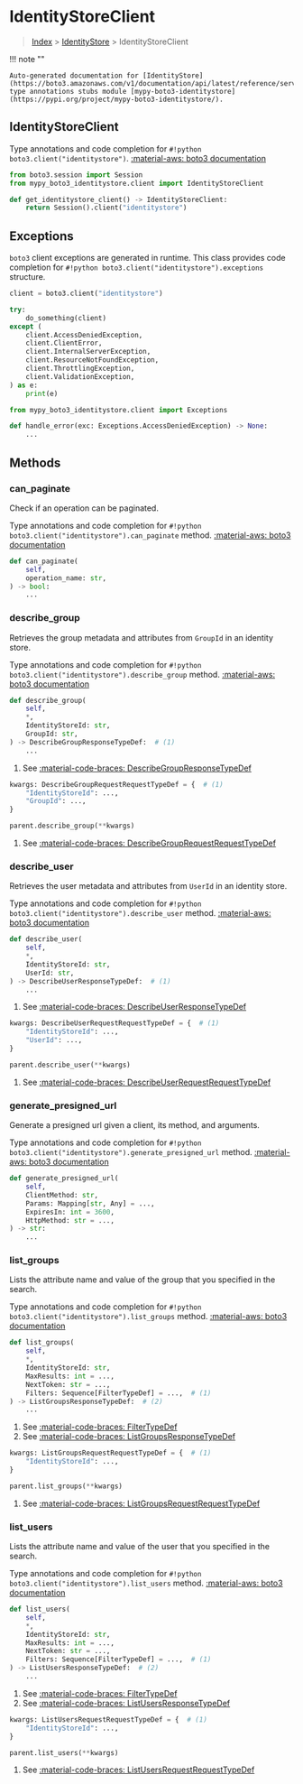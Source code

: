 # IdentityStoreClient

> [Index](../README.md) > [IdentityStore](./README.md) > IdentityStoreClient

!!! note ""

    Auto-generated documentation for [IdentityStore](https://boto3.amazonaws.com/v1/documentation/api/latest/reference/services/identitystore.html#IdentityStore)
    type annotations stubs module [mypy-boto3-identitystore](https://pypi.org/project/mypy-boto3-identitystore/).

## IdentityStoreClient

Type annotations and code completion for `#!python boto3.client("identitystore")`.
[:material-aws: boto3 documentation](https://boto3.amazonaws.com/v1/documentation/api/latest/reference/services/identitystore.html#IdentityStore.Client)

```python title="Usage example"
from boto3.session import Session
from mypy_boto3_identitystore.client import IdentityStoreClient

def get_identitystore_client() -> IdentityStoreClient:
    return Session().client("identitystore")
```

## Exceptions


`boto3` client exceptions are generated in runtime.
This class provides code completion for `#!python boto3.client("identitystore").exceptions` structure.

```python title="Usage example"
client = boto3.client("identitystore")

try:
    do_something(client)
except (
    client.AccessDeniedException,
    client.ClientError,
    client.InternalServerException,
    client.ResourceNotFoundException,
    client.ThrottlingException,
    client.ValidationException,
) as e:
    print(e)
```

```python title="Type checking example"
from mypy_boto3_identitystore.client import Exceptions

def handle_error(exc: Exceptions.AccessDeniedException) -> None:
    ...
```


## Methods


### can\_paginate

Check if an operation can be paginated.

Type annotations and code completion for `#!python boto3.client("identitystore").can_paginate` method.
[:material-aws: boto3 documentation](https://boto3.amazonaws.com/v1/documentation/api/latest/reference/services/identitystore.html#IdentityStore.Client.can_paginate)

```python title="Method definition"
def can_paginate(
    self,
    operation_name: str,
) -> bool:
    ...
```


### describe\_group

Retrieves the group metadata and attributes from `GroupId` in an identity store.

Type annotations and code completion for `#!python boto3.client("identitystore").describe_group` method.
[:material-aws: boto3 documentation](https://boto3.amazonaws.com/v1/documentation/api/latest/reference/services/identitystore.html#IdentityStore.Client.describe_group)

```python title="Method definition"
def describe_group(
    self,
    *,
    IdentityStoreId: str,
    GroupId: str,
) -> DescribeGroupResponseTypeDef:  # (1)
    ...
```

1. See [:material-code-braces: DescribeGroupResponseTypeDef](./type_defs.md#describegroupresponsetypedef) 


```python title="Usage example with kwargs"
kwargs: DescribeGroupRequestRequestTypeDef = {  # (1)
    "IdentityStoreId": ...,
    "GroupId": ...,
}

parent.describe_group(**kwargs)
```

1. See [:material-code-braces: DescribeGroupRequestRequestTypeDef](./type_defs.md#describegrouprequestrequesttypedef) 

### describe\_user

Retrieves the user metadata and attributes from `UserId` in an identity store.

Type annotations and code completion for `#!python boto3.client("identitystore").describe_user` method.
[:material-aws: boto3 documentation](https://boto3.amazonaws.com/v1/documentation/api/latest/reference/services/identitystore.html#IdentityStore.Client.describe_user)

```python title="Method definition"
def describe_user(
    self,
    *,
    IdentityStoreId: str,
    UserId: str,
) -> DescribeUserResponseTypeDef:  # (1)
    ...
```

1. See [:material-code-braces: DescribeUserResponseTypeDef](./type_defs.md#describeuserresponsetypedef) 


```python title="Usage example with kwargs"
kwargs: DescribeUserRequestRequestTypeDef = {  # (1)
    "IdentityStoreId": ...,
    "UserId": ...,
}

parent.describe_user(**kwargs)
```

1. See [:material-code-braces: DescribeUserRequestRequestTypeDef](./type_defs.md#describeuserrequestrequesttypedef) 

### generate\_presigned\_url

Generate a presigned url given a client, its method, and arguments.

Type annotations and code completion for `#!python boto3.client("identitystore").generate_presigned_url` method.
[:material-aws: boto3 documentation](https://boto3.amazonaws.com/v1/documentation/api/latest/reference/services/identitystore.html#IdentityStore.Client.generate_presigned_url)

```python title="Method definition"
def generate_presigned_url(
    self,
    ClientMethod: str,
    Params: Mapping[str, Any] = ...,
    ExpiresIn: int = 3600,
    HttpMethod: str = ...,
) -> str:
    ...
```


### list\_groups

Lists the attribute name and value of the group that you specified in the
search.

Type annotations and code completion for `#!python boto3.client("identitystore").list_groups` method.
[:material-aws: boto3 documentation](https://boto3.amazonaws.com/v1/documentation/api/latest/reference/services/identitystore.html#IdentityStore.Client.list_groups)

```python title="Method definition"
def list_groups(
    self,
    *,
    IdentityStoreId: str,
    MaxResults: int = ...,
    NextToken: str = ...,
    Filters: Sequence[FilterTypeDef] = ...,  # (1)
) -> ListGroupsResponseTypeDef:  # (2)
    ...
```

1. See [:material-code-braces: FilterTypeDef](./type_defs.md#filtertypedef) 
2. See [:material-code-braces: ListGroupsResponseTypeDef](./type_defs.md#listgroupsresponsetypedef) 


```python title="Usage example with kwargs"
kwargs: ListGroupsRequestRequestTypeDef = {  # (1)
    "IdentityStoreId": ...,
}

parent.list_groups(**kwargs)
```

1. See [:material-code-braces: ListGroupsRequestRequestTypeDef](./type_defs.md#listgroupsrequestrequesttypedef) 

### list\_users

Lists the attribute name and value of the user that you specified in the search.

Type annotations and code completion for `#!python boto3.client("identitystore").list_users` method.
[:material-aws: boto3 documentation](https://boto3.amazonaws.com/v1/documentation/api/latest/reference/services/identitystore.html#IdentityStore.Client.list_users)

```python title="Method definition"
def list_users(
    self,
    *,
    IdentityStoreId: str,
    MaxResults: int = ...,
    NextToken: str = ...,
    Filters: Sequence[FilterTypeDef] = ...,  # (1)
) -> ListUsersResponseTypeDef:  # (2)
    ...
```

1. See [:material-code-braces: FilterTypeDef](./type_defs.md#filtertypedef) 
2. See [:material-code-braces: ListUsersResponseTypeDef](./type_defs.md#listusersresponsetypedef) 


```python title="Usage example with kwargs"
kwargs: ListUsersRequestRequestTypeDef = {  # (1)
    "IdentityStoreId": ...,
}

parent.list_users(**kwargs)
```

1. See [:material-code-braces: ListUsersRequestRequestTypeDef](./type_defs.md#listusersrequestrequesttypedef) 




